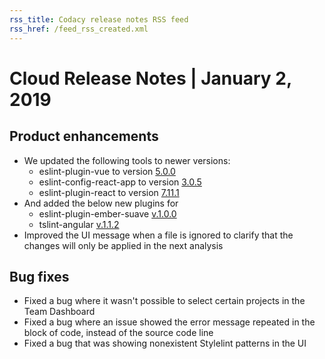 ```yaml
---
rss_title: Codacy release notes RSS feed
rss_href: /feed_rss_created.xml
---
```


# Cloud Release Notes | January 2, 2019

## Product enhancements

-   We updated the following tools to newer versions:
    -   <span class="skip-vale">eslint-plugin-vue</span> to version [5.0.0](https://www.npmjs.com/package/eslint-plugin-vue/v/5.0.0)
    -   <span class="skip-vale">eslint-config-react-app</span> to version [3.0.5](https://www.npmjs.com/package/eslint-config-react-app/v/3.0.5-next.c662dfb0)
    -   <span class="skip-vale">eslint-plugin-react</span> to version [7.11.1](https://www.npmjs.com/package/eslint-plugin-react/v/7.11.1)
-   And added the below new plugins for
    -   <span class="skip-vale">eslint-plugin-ember-suave</span> [v.1.0.0](https://www.npmjs.com/package/eslint-plugin-ember-suave/v/1.0.0)
    -   <span class="skip-vale">tslint-angular</span> [v.1.1.2](https://www.npmjs.com/package/tslint-angular/v/1.1.2)
-   Improved the UI message when a file is ignored to clarify that the changes will only be applied in the next analysis

## Bug fixes

-   Fixed a bug where it wasn't possible to select certain projects in the Team Dashboard
-   Fixed a bug where an issue showed the error message repeated in the block of code, instead of the source code line
-   Fixed a bug that was showing nonexistent Stylelint patterns in the UI
